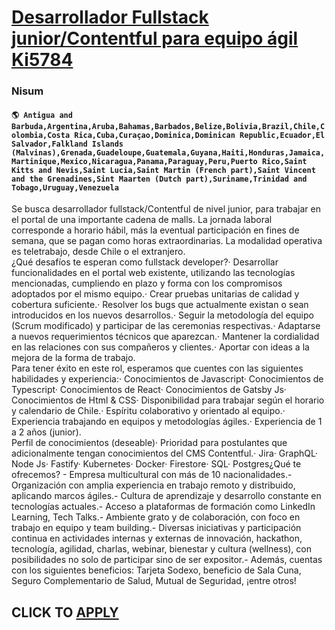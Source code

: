 # [Desarrollador Fullstack junior/Contentful para equipo ágil Ki5784](https://www.remotewlb.com/apply/desarrollador-fullstack-junior-contentful-para-equipo-agil-ki5784)  
### Nisum  
#### `🌎 Antigua and Barbuda,Argentina,Aruba,Bahamas,Barbados,Belize,Bolivia,Brazil,Chile,Colombia,Costa Rica,Cuba,Curaçao,Dominica,Dominican Republic,Ecuador,El Salvador,Falkland Islands (Malvinas),Grenada,Guadeloupe,Guatemala,Guyana,Haiti,Honduras,Jamaica,Martinique,Mexico,Nicaragua,Panama,Paraguay,Peru,Puerto Rico,Saint Kitts and Nevis,Saint Lucia,Saint Martin (French part),Saint Vincent and the Grenadines,Sint Maarten (Dutch part),Suriname,Trinidad and Tobago,Uruguay,Venezuela`  
Se busca desarrollador fullstack/Contentful de nivel junior, para trabajar en el portal de una importante cadena de malls. La jornada laboral corresponde a horario hábil, más la eventual participación en fines de semana, que se pagan como horas extraordinarias. La modalidad operativa es teletrabajo, desde Chile o el extranjero.  
¿Qué desafíos te esperan como fullstack developer?· Desarrollar funcionalidades en el portal web existente, utilizando las tecnologías mencionadas, cumpliendo en plazo y forma con los compromisos adoptados por el mismo equipo.· Crear pruebas unitarias de calidad y cobertura suficiente.· Resolver los bugs que actualmente existan o sean introducidos en los nuevos desarrollos.· Seguir la metodología del equipo (Scrum modificado) y participar de las ceremonias respectivas.· Adaptarse a nuevos requerimientos técnicos que aparezcan.· Mantener la cordialidad en las relaciones con sus compañeros y clientes.· Aportar con ideas a la mejora de la forma de trabajo.  
Para tener éxito en este rol, esperamos que cuentes con las siguientes habilidades y experiencia:· Conocimientos de Javascript· Conocimientos de Typescript· Conocimientos de React· Conocimientos de Gatsby Js· Conocimientos de Html & CSS· Disponibilidad para trabajar según el horario y calendario de Chile.· Espíritu colaborativo y orientado al equipo.· Experiencia trabajando en equipos y metodologías ágiles.· Experiencia de 1 a 2 años (junior).  
Perfil de conocimientos (deseable)· Prioridad para postulantes que adicionalmente tengan conocimientos del CMS Contentful.· Jira· GraphQL· Node Js· Fastify· Kubernetes· Docker· Firestore· SQL· Postgres¿Qué te ofrecemos? - Empresa multicultural con más de 10 nacionalidades.- Organización con amplia experiencia en trabajo remoto y distribuido, aplicando marcos ágiles.- Cultura de aprendizaje y desarrollo constante en tecnologías actuales.- Acceso a plataformas de formación como LinkedIn Learning, Tech Talks.- Ambiente grato y de colaboración, con foco en trabajo en equipo y team building.- Diversas iniciativas y participación continua en actividades internas y externas de innovación, hackathon, tecnología, agilidad, charlas, webinar, bienestar y cultura (wellness), con posibilidades no solo de participar sino de ser expositor.- Además, cuentas con los siguientes beneficios: Tarjeta Sodexo, beneficio de Sala Cuna, Seguro Complementario de Salud, Mutual de Seguridad, ¡entre otros!  
## CLICK TO [APPLY](https://www.remotewlb.com/apply/desarrollador-fullstack-junior-contentful-para-equipo-agil-ki5784)

